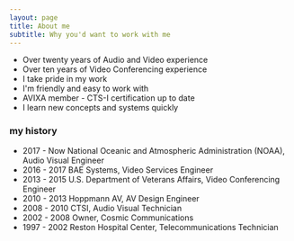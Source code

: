 ```yaml
---
layout: page
title: About me
subtitle: Why you'd want to work with me
---
```


- Over twenty years of Audio and Video experience
- Over ten years of Video Conferencing experience
- I take pride in my work
- I'm friendly and easy to work with
- AVIXA member - CTS-I certification up to date
- I learn new concepts and systems quickly


### my history

- 2017 - Now  National Oceanic and Atmospheric Administration (NOAA), Audio Visual Engineer
- 2016 - 2017 BAE Systems, Video Services Engineer
- 2013 - 2015 U.S. Department of Veterans Affairs, Video Conferencing Engineer
- 2010 - 2013 Hoppmann AV, AV Design Engineer
- 2008 - 2010 CTSI, Audio Visual Technician
- 2002 - 2008 Owner, Cosmic Communications
- 1997 - 2002 Reston Hospital Center, Telecommunications Technician





